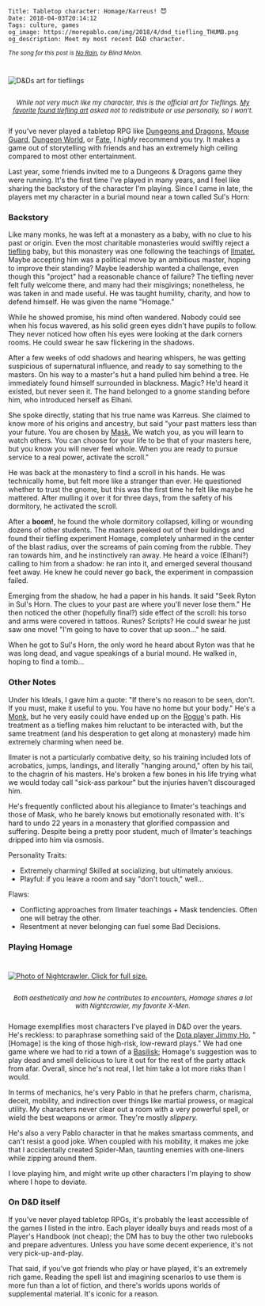     Title: Tabletop character: Homage/Karreus! 😈
    Date: 2018-04-03T20:14:12
    Tags: culture, games
    og_image: https://morepablo.com/img/2018/4/dnd_tiefling_THUMB.png
    og_description: Meet my most recent D&D character.

<small><em>The song for this post is <a href="https://www.youtube.com/watch?v=6oipFiNPfdY">No Rain</a>, by Blind Melon.</em></small>

<div class="caption-img-block" style="margin: 25px auto">
<img src="/img/2018/4/dnd_tiefling.png" alt="D&Ds art for tieflings" style="margin: 15px auto;" />
<p style="font-style: italic; text-align: center; font-size: small">While not
very much like my character, this is the official art for Tieflings.
<a href="https://whisperzinthedark.deviantart.com/art/Tiefling-Gladiator-Mage-Triey-384586342">My favorite found tiefling art</a> asked not to redistribute or use
personally, so I won't.</p>
</div>

If you've never played a tabletop RPG like [Dungeons and Dragons,][4]
[Mouse Guard,][5] [Dungeon World,][6] or [Fate,][7] I _highly_ recommend you try.
It makes a game out of storytelling with friends and has an extremely high ceiling
compared to most other entertainment.

Last year, some friends invited me to a Dungeons & Dragons game they were
running. It's the first time I've played in many years, and I feel like sharing
the backstory of the character I'm playing. Since I came in late, the players
met my character in a burial mound near a town called Sul's Horn:

### Backstory

Like many monks, he was left at a monastery as a baby, with no clue to his past
or origin. Even the most charitable monasteries would swiftly reject a
[tiefling][3] baby, but this monastery was one following the teachings of
[Ilmater.][1] Maybe accepting him was a political move by an ambitious master,
hoping to improve their standing? Maybe leadership wanted a challenge, even
though this "project" had a reasonable chance of failure? The tiefling never
felt fully welcome there, and many had their misgivings; nonetheless, he was
taken in and made useful. He was taught humility, charity, and how to defend
himself. He was given the name "Homage."

While he showed promise, his mind often wandered. Nobody could see when his
focus wavered, as his solid green eyes didn't have pupils to follow. They
never noticed how often his eyes were looking at the dark corners rooms. He
could swear he saw flickering in the shadows.

After a few weeks of odd shadows and hearing whispers, he was getting suspicious
of supernatural influence, and ready to say something to the masters. On his way to
a master's hut a hand pulled him behind a tree. He immediately found himself
surrounded in blackness. Magic? He'd heard it existed, but never seen it. The
hand belonged to a gnome standing before him, who introduced herself as Elhani.

She spoke directly, stating that his true name was Karreus. She claimed to know
more of his origins and ancestry, but said "your past matters less than your
future. You are chosen by [Mask.][2] We watch you, as you will learn to watch
others. You can choose for your life to be that of your masters here, but you know
you will never feel whole. When you are ready to pursue service to a real
power, activate the scroll."

He was back at the monastery to find a scroll in his hands. He was technically
home, but felt more like a stranger than ever. He questioned whether to trust
the gnome, but this was the first time he felt like maybe he mattered.
After mulling it over it for three days, from the safety of his dormitory,
he activated the scroll.

After a **boom!**, he found the whole dormitory collapsed, killing or wounding
dozens of other students. The masters peeked out of their buildings and found
their tiefling experiment Homage, completely unharmed in the center of the blast
radius, over the screams of pain coming from the rubble. They ran towards him,
and he instinctively ran away. He heard a voice (Elhani?) calling to him from a
shadow: he ran into it, and emerged several thousand feet away. He knew he could
never go back, the experiment in compassion failed.

Emerging from the shadow, he had a paper in his hands. It said "Seek Ryton in
Sul's Horn. The clues to your past are where you'll never lose them." He then
noticed the other (hopefully final?) side effect of the scroll: his torso and
arms were covered in tattoos. Runes? Scripts? He could swear he just saw one
move! "I'm going to have to cover that up soon…" he said.

When he got to Sul's Horn, the only word he heard about Ryton was that he was
long dead, and vague speakings of a burial mound. He walked in, hoping to find
a tomb…

### Other Notes

Under his Ideals, I gave him a quote: "If there's no reason to be seen, don't.
If you must, make it useful to you. You have no home but your body." He's a
[Monk][8], but he very easily could have ended up on the [Rogue][9]'s path. His treatment
as a tiefling makes him reluctant to be interacted with, but the same treatment
(and his desperation to get along at monastery) made him extremely charming
when need be.

Ilmater is not a particularly combative deity, so his training included lots of
acrobatics, jumps, landings, and literally "hanging around," often by his tail,
to the chagrin of his masters. He's broken a few bones in his life trying what
we would today call "sick-ass parkour" but the injuries haven't discouraged
him.

He's frequently conflicted about his allegiance to Ilmater's teachings and
those of Mask, who he barely knows but emotionally resonated with. It's hard to
undo 22 years in a monastery that glorified compassion and suffering. Despite
being a pretty poor student, much of Ilmater's teachings dripped into him via
osmosis.

Personality Traits:

- Extremely charming! Skilled at socializing, but ultimately anxious.
- Playful: if you leave a room and say "don't touch," well…

Flaws:

- Conflicting approaches from Ilmater teachings + Mask tendencies. Often one
  will betray the other.
- Resentment at never belonging can fuel some Bad Decisions.

### Playing Homage

<div class="caption-img-block" style="margin: 25px auto">
<a href="/img/2018/4/nightcrawler.jpg" target="blank">
<img src="/img/2018/4/nightcrawler_THUMB.jpg" alt="Photo of Nightcrawler. Click for full size." style="margin: 15px auto;" />
</a>
<p style="font-style: italic; text-align: center; font-size: small">Both
aesthetically and how he contributes to encounters, Homage shares a lot with
Nightcrawler, my favorite X-Men.</p>
</div>


Homage exemplifies most characters I've played in D&D over the years. He's reckless:
to paraphrase something said of the [Dota player Jimmy Ho][10], "[Homage] is the king
of those high-risk, low-reward plays." We had one game where we had to rid a
town of a [Basilisk][11]; Homage's suggestion was to play dead and smell delicious to
lure it out for the rest of the party attack from afar. Overall, since he's not
real, I let him take a lot more risks than I would.  

In terms of mechanics, he's very Pablo in that he prefers charm, charisma,
deceit, mobility, and indirection over things like martial prowess, or magical
utility. My characters never clear out a room with a very powerful spell, or
wield the best weapons or armor. They're mostly _slippery._

He's also a very Pablo character in that he makes smartass comments, and can't
resist a good joke. When coupled with his mobility, it makes me joke that I
accidentally created Spider-Man, taunting enemies with one-liners while zipping
around them.

I love playing him, and might write up other characters I'm playing to show
where I hope to deviate.

### On D&D itself

If you've never played tabletop RPGs, it's probably the least accessible of the
games I listed in the intro. Each player ideally buys and reads most of a
Player's Handbook (not cheap); the DM has to buy the other two rulebooks and
prepare adventures. Unless you have some decent experience, it's
not very pick-up-and-play.

That said, if you've got friends who play or have played, it's an extremely rich
game. Reading the spell list and imagining scenarios to use them is more fun
than a lot of fiction, and there's worlds upons worlds of supplemental material.
It's iconic for a reason.


   [1]: http://forgottenrealms.wikia.com/wiki/Ilmater
   [2]: http://forgottenrealms.wikia.com/wiki/Mask
   [3]: https://www.dndbeyond.com/characters/races/tiefling
   [4]: http://dnd.wizards.com/
   [5]: http://www.mouseguard.net/book/role-playing-game/
   [6]: http://www.dungeon-world.com/
   [7]: https://fate-srd.com/
   [8]: https://www.dndbeyond.com/characters/classes/monk
   [9]: https://www.dndbeyond.com/characters/classes/rogue
   [10]: http://liquipedia.net/dota2/DeMoN
   [11]: http://forgottenrealms.wikia.com/wiki/Basilisk
